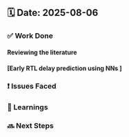 ## 🗓️ Date: 2025-08-06

### ✅ Work Done
#### Reviewing the literature
####                                           [Early RTL delay prediction using NNs ]
### ❗ Issues Faced


### 📝 Learnings


### 🔜 Next Steps


